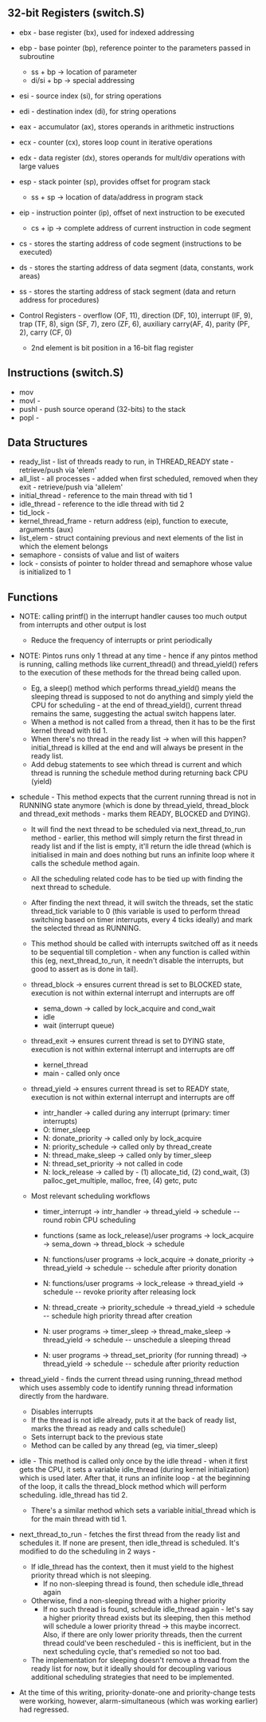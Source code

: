 ## 32-bit Registers (switch.S)
  * ebx - base register (bx), used for indexed addressing
  * ebp - base pointer (bp), reference pointer to the parameters passed in subroutine
    - ss + bp -> location of parameter
    - di/si + bp -> special addressing
  * esi - source index (si), for string operations
  * edi - destination index (di), for string operations
  * eax - accumulator (ax), stores operands in arithmetic instructions
  * ecx - counter (cx), stores loop count in iterative operations
  * edx - data register (dx), stores operands for mult/div operations with large values
  * esp - stack pointer (sp), provides offset for program stack
    - ss + sp -> location of data/address in program stack
  * eip - instruction pointer (ip), offset of next instruction to be executed
    - cs + ip -> complete address of current instruction in code segment

  * cs - stores the starting address of code segment (instructions to be executed)
  * ds - stores the starting address of data segment (data, constants, work areas)
  * ss - stores the starting address of stack segment (data and return address for procedures)

  * Control Registers - overflow (OF, 11), direction (DF, 10), interrupt (IF, 9), trap (TF, 8), sign (SF, 7), zero (ZF, 6),
    auxiliary carry(AF, 4), parity (PF, 2), carry (CF, 0)
    - 2nd element is bit position in a 16-bit flag register

## Instructions (switch.S)
  * mov
  * movl - 
  * pushl - push source operand (32-bits) to the stack
  * popl - 

## Data Structures
  * ready\_list - list of threads ready to run, in THREAD\_READY state - retrieve/push via 'elem'
  * all\_list - all processes - added when first scheduled, removed when they exit - retrieve/push via 'allelem'
  * initial\_thread - reference to the main thread with tid 1
  * idle\_thread - reference to the idle thread with tid 2
  * tid\_lock - 
  * kernel\_thread\_frame - return address (eip), function to execute, arguments (aux)
  * list\_elem - struct containing previous and next elements of the list in which the element belongs
  * semaphore - consists of value and list of waiters
  * lock - consists of pointer to holder thread and semaphore whose value is initialized to 1


## Functions
  * NOTE: calling printf() in the interrupt handler causes too much output from interrupts and other output is lost
    - Reduce the frequency of interrupts or print periodically

  * NOTE: Pintos runs only 1 thread at any time - hence if any pintos method is running, calling methods like current\_thread() and
    thread\_yield() refers to the execution of these methods for the thread being called upon.
    - Eg, a sleep() method which performs thread\_yield() means the sleeping thread is supposed to not do anything and simply yield the CPU
      for scheduling - at the end of thread\_yield(), current thread remains the same, suggesting the actual switch happens later.
    - When a method is not called from a thread, then it has to be the first kernel thread with tid 1.
    - When there's no thread in the ready list -> when will this happen? initial\_thread is killed at the end and will always be present
      in the ready list.
    - Add debug statements to see which thread is current and which thread is running the schedule method during returning back CPU (yield)

  * schedule - This method expects that the current running thread is not in RUNNING state anymore (which is done by thread\_yield,
    thread\_block and thread\_exit methods - marks them READY, BLOCKED and DYING).
    - It will find the next thread to be scheduled via next\_thread\_to\_run method - earlier, this method will simply return the first
      thread in ready list and if the list is empty, it'll return the idle thread (which is initialised in main and does nothing but runs
      an infinite loop where it calls the schedule method again.
    - All the scheduling related code has to be tied up with finding the next thread to schedule.
    - After finding the next thread, it will switch the threads, set the static thread\_tick variable to 0 (this variable is used to
      perform thread switching based on timer interrupts, every 4 ticks ideally) and mark the selected thread as RUNNING.
    - This method should be called with interrupts switched off as it needs to be sequential till completion - when any function is called
      within this (eg, next\_thread\_to\_run, it needn't disable the interrupts, but good to assert as is done in tail).

    - thread\_block -> ensures current thread is set to BLOCKED state, execution is not within external interrupt and interrupts are off
      - sema\_down -> called by lock\_acquire and cond\_wait
      - idle
      - wait (interrupt queue)
    - thread\_exit -> ensures current thread is set to DYING state, execution is not within external interrupt and interrupts are off
      - kernel\_thread
      - main - called only once
    - thread\_yield -> ensures current thread is set to READY state, execution is not within external interrupt and interrupts are off
      - intr\_handler -> called during any interrupt (primary: timer interrupts)
      - O: timer\_sleep
      - N: donate\_priority -> called only by lock\_acquire
      - N: priority\_schedule -> called only by thread\_create
      - N: thread\_make\_sleep -> called only by timer\_sleep
      - N: thread\_set\_priority -> not called in code
      - N: lock\_release -> called by - (1) allocate\_tid, (2) cond\_wait, (3) palloc\_get\_multiple, malloc, free, (4) getc, putc

    - Most relevant scheduling workflows
      - timer\_interrupt -> intr\_handler -> thread\_yield -> schedule -- round robin CPU scheduling
      - functions (same as lock\_release)/user programs -> lock\_acquire -> sema\_down -> thread\_block -> schedule
 
      - N: functions/user programs -> lock\_acquire -> donate\_priority -> thread\_yield -> schedule -- schedule after priority donation
      - N: functions/user programs -> lock\_release -> thread\_yield -> schedule -- revoke priority after releasing lock
      - N: thread\_create -> priority\_schedule -> thread\_yield -> schedule -- schedule high priority thread after creation

      - N: user programs -> timer\_sleep -> thread\_make\_sleep -> thread\_yield -> schedule -- unschedule a sleeping thread
      - N: user programs -> thread\_set\_priority (for running thread) -> thread\_yield -> schedule -- schedule after priority reduction

  * thread\_yield - finds the current thread using running\_thread method which uses assembly code to identify running thread information
    directly from the hardware.
    - Disables interrupts
    - If the thread is not idle already, puts it at the back of ready list, marks the thread as ready and calls schedule()
    - Sets interrupt back to the previous state
    - Method can be called by any thread (eg, via timer\_sleep)

  * idle - This method is called only once by the idle thread - when it first gets the CPU, it sets a variable idle\_thread (during kernel
    initialization) which is used later. After that, it runs an infinite loop - at the beginning of the loop, it calls the thread\_block
    method which will perform scheduling. idle\_thread has tid 2.
    - There's a similar method which sets a variable initial\_thread which is for the main thread with tid 1.

  * next\_thread\_to\_run - fetches the first thread from the ready list and schedules it. If none are present, then idle\_thread is
    scheduled. It's modified to do the scheduling in 2 ways -
    - If idle\_thread has the context, then it must yield to the highest priority thread which is not sleeping.
      - If no non-sleeping thread is found, then schedule idle\_thread again
    - Otherwise, find a non-sleeping thread with a higher priority
      - If no such thread is found, schedule idle\_thread again - let's say a higher priority thread exists but its sleeping, then this
        method will schedule a lower priority thread -> this maybe incorrect. Also, if there are only lower priority threads, then the
        current thread could've been rescheduled - this is inefficient, but in the next scheduling cycle, that's remedied so not too bad.
    - The implementation for sleeping doesn't remove a thread from the ready list for now, but it ideally should for decoupling various
      additional scheduling strategies that need to be implemented.

  * At the time of this writing, priority-donate-one and priority-change tests were working, however, alarm-simultaneous (which was working
    earlier) had regressed.
